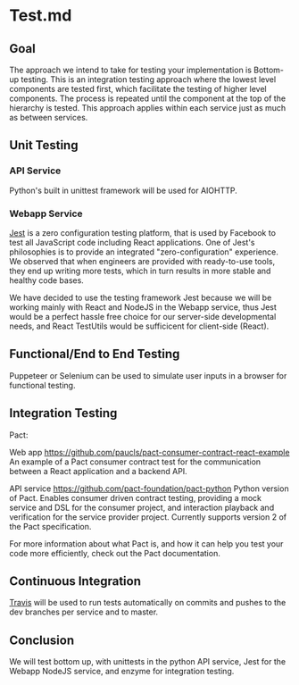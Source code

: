 # Test.md

## Goal
The approach we intend to take for testing your implementation is Bottom-up testing. This is an integration testing approach where the lowest level components are tested first, which facilitate the testing of higher level components. The process is repeated until the component at the top of the hierarchy is tested. This approach applies within each service just as much as between services.

## Unit Testing
### API Service
Python's built in unittest framework will be used for AIOHTTP.
### Webapp Service
[Jest](https://jestjs.io/) is a zero configuration testing platform, that is used by Facebook to test all JavaScript code including React applications. One of Jest's philosophies is to provide an integrated "zero-configuration" experience. We observed that when engineers are provided with ready-to-use tools, they end up writing more tests, which in turn results in more stable and healthy code bases.

We have decided to use the testing framework Jest because we will be working mainly with React and NodeJS in the Webapp service, thus Jest would be a perfect hassle free choice for our server-side developmental needs, and React TestUtils would be sufficicent for client-side (React).

## Functional/End to End Testing
Puppeteer or Selenium can be used to simulate user inputs in a browser for functional testing.

## Integration Testing

Pact:

Web app
https://github.com/paucls/pact-consumer-contract-react-example
An example of a Pact consumer contract test for the communication between a React application and a backend API.

API service
https://github.com/pact-foundation/pact-python
Python version of Pact. Enables consumer driven contract testing, providing a mock service and DSL for the consumer project, and interaction playback and verification for the service provider project. Currently supports version 2 of the Pact specification.

For more information about what Pact is, and how it can help you test your code more efficiently, check out the Pact documentation.

## Continuous Integration
[Travis](https://travis-ci.org/) will be used to run tests automatically on commits and pushes to the dev branches per service and to master.

## Conclusion
We will test bottom up, with unittests in the python API service, Jest for the Webapp NodeJS service, and enzyme for integration testing.
